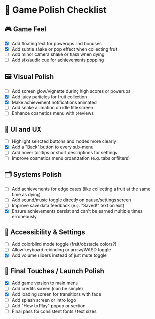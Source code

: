 
# 🧪 Game Polish Checklist

## 🎮 Game Feel
- [x] Add floating text for powerups and bonuses
- [x] Add subtle shake or pop effect when collecting fruit
- [ ] Add minor camera shake or flash when dying
- [ ] Add sfx/audio cue for achievements popping

## 🖼️ Visual Polish
- [ ] Add screen glow/vignette during high scores or powerups
- [x] Add juicy particles for fruit collection
- [x] Make achievement notifications animated
- [ ] Add snake animation on idle title screen
- [ ] Enhance cosmetics menu with previews

## 🧭 UI and UX
- [ ] Highlight selected buttons and modes more clearly
- [x] Add a "Back" button to every sub-menu
- [ ] Add hover tooltips or short descriptions for settings
- [ ] Improve cosmetics menu organization (e.g. tabs or filters)

## 🗂️ Systems Polish
- [ ] Add achievements for edge cases (like collecting a fruit at the same time as dying)
- [ ] Add sound/music toggle directly on pause/settings screen
- [ ] Improve save data feedback (e.g. "Saved!" text on exit)
- [x] Ensure achievements persist and can't be earned multiple times erroneously

## 🧠 Accessibility & Settings
- [ ] Add colorblind mode toggle (fruit/obstacle colors?)
- [ ] Allow keyboard rebinding or arrow/WASD toggle
- [x] Add volume sliders instead of just mute toggle

## 🏁 Final Touches / Launch Polish
- [x] Add game version to main menu
- [ ] Add credits screen (can be simple)
- [x] Add loading screen for transitions with fade
- [ ] Add splash screen or intro logo
- [ ] Add "How to Play" popup or section
- [ ] Final pass for consistent fonts / text sizes
